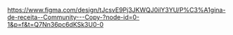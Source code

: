 https://www.figma.com/design/tJcsvE9Pj3JKWQJ0ilY3YU/P%C3%A1gina-de-receita--Community---Copy-?node-id=0-1&p=f&t=Q7Nn36pc6dKSk3U0-0